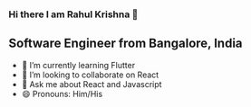 ### Hi there I am Rahul Krishna 👋
## Software Engineer from Bangalore, India

<!--
**rahulakrishna/rahulakrishna** is a ✨ _special_ ✨ repository because its `README.md` (this file) appears on your GitHub profile.

Here are some ideas to get you started:
-->

- 🌱 I’m currently learning Flutter
- 👯 I’m looking to collaborate on React
- 💬 Ask me about React and Javascript
- 😄 Pronouns: Him/His
